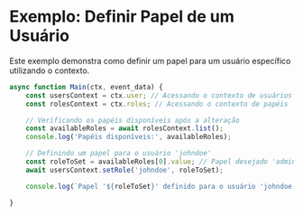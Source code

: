 
# Exemplo: Definir Papel de um Usuário

Este exemplo demonstra como definir um papel para um usuário específico utilizando o contexto.

```javascript
async function Main(ctx, event_data) {
    const usersContext = ctx.user; // Acessando o contexto de usuários
    const rolesContext = ctx.roles; // Acessando o contexto de papéis

    // Verificando os papéis disponíveis após a alteração
    const availableRoles = await rolesContext.list();
    console.log('Papéis disponíveis:', availableRoles);

    // Definindo um papel para o usuário 'johndoe'
    const roleToSet = availableRoles[0].value; // Papel desejado 'admin'
    await usersContext.setRole('johndoe', roleToSet);

    console.log(`Papel '${roleToSet}' definido para o usuário 'johndoe'`);

}
```
